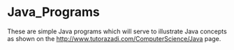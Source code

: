 Java_Programs
=============

These are simple Java programs which will serve to illustrate Java concepts 
as shown on the http://www.tutorazadi.com/ComputerScience/Java page.
